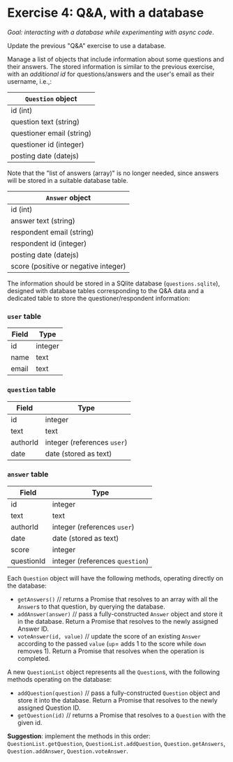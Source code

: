 # Exercise 4: Q&A, with a database

_Goal: interacting with a database while experimenting with async code_.

Update the previous "Q&A" exercise to use a database.

Manage a list of objects that include information about some questions and their answers. The stored information is similar to the previous exercise, with an _additional id_ for questions/answers and the user's email as their username, i.e.,:

| `Question` object |
|----------|
| id (int) |
| question text (string) |
| questioner email (string) |
| questioner id (integer) |
| posting date (datejs) |

Note that the "list of answers (array)" is no longer needed, since answers will be stored in a suitable database table.

| `Answer` object |
|--------|
| id (int) |
| answer text (string) |
| respondent email (string) |
| respondent id (integer) |
| posting date (datejs) |
| score (positive or negative integer) |


The information should be stored in a SQlite database (`questions.sqlite`), designed with database tables corresponding to the Q&A data and a dedicated table to store the questioner/respondent information:

### `user` table

| Field | Type |
|-------|------|
| id    | integer |
| name | text |
| email | text |

### `question` table

| Field | Type |
|-------|------|
| id    | integer |
| text | text |
| authorId | integer (references `user`) |
| date | date (stored as text) |

### `answer` table

| Field | Type |
|-------|------|
| id    | integer |
| text | text |
| authorId | integer (references `user`) |
| date | date (stored as text) |
| score | integer |
| questionId | integer (references `question`) |


Each `Question` object will have the following methods, operating directly on the database:

* `getAnswers()` // returns a Promise that resolves to an array with all the `Answer`s to that question, by querying the database.
* `addAnswer(answer)` // pass a fully-constructed `Answer` object and store it in the database. Return a Promise that resolves to the newly assigned Answer ID.
* `voteAnswer(id, value)` // update the score of an existing `Answer` according to the passed `value` (`up`= adds 1 to the score while `down` removes 1). Return a Promise that resolves when the operation is completed.

A new `QuestionList` object represents all the `Question`s, with the following methods operating on the database:

* `addQuestion(question)` // pass a fully-constructed `Question` object and store it into the database. Return a Promise that resolves to the newly assigned Question ID.
* `getQuestion(id)` // returns a Promise that resolves to a `Question` with the given id.

__Suggestion__: implement the methods in this order: `QuestionList.getQuestion`, `QuestionList.addQuestion`, `Question.getAnswers`, `Question.addAnswer`, `Question.voteAnswer`.
